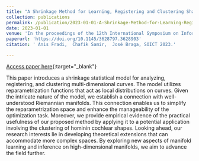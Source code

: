 ```yaml
---
title: "A Shrinkage Method for Learning, Registering and Clustering Shapes of Curves"
collection: publications
permalink: /publication/2023-01-01-A-Shrinkage-Method-for-Learning-Registering-and-Clustering-Shapes-of-Curves
date: 2023-01-01
venue: 'In the proceedings of the 12th International Symposium on Information and Communication Technology,  Ho Chi Minh, Vietnam, December 7-8, 2023'
paperurl: 'https://doi.org/10.1145/3628797.3628903'
citation: ' Anis Fradi,  Chafik Samir,  José Braga, SOICT 2023.'

---
```


[Access paper here](https://doi.org/10.1145/3628797.3628903){:target="_blank"}

This paper introduces a shrinkage statistical model for analyzing, registering, and clustering multi-dimensional curves. The model utilizes reparametrization functions that act as local distributions on curves. Given the intricate nature of the model, we
establish a connection with well-understood Riemannian manifolds. This connection enables us to simplify the reparametrization space and enhance the manageability of the optimization task. Moreover, we provide empirical evidence of the practical usefulness of our proposed method by applying it to a potential application involving the clustering of hominin cochlear shapes. Looking ahead, our research interests lie in developing theoretical extensions that can accommodate more complex spaces. By exploring new aspects of manifold learning and inference on high-dimensional
manifolds, we aim to advance the field further.
